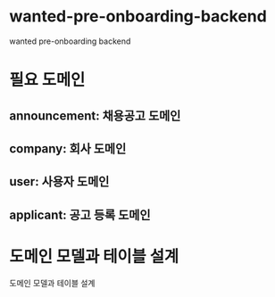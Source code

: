 # wanted-pre-onboarding-backend
wanted pre-onboarding backend

# 필요 도메인

## announcement: 채용공고 도메인
 
## company: 회사 도메인

## user: 사용자 도메인
 
## applicant: 공고 등록 도메인 


# 도메인 모델과 테이블 설계

도메인 모델과 테이블 설계


